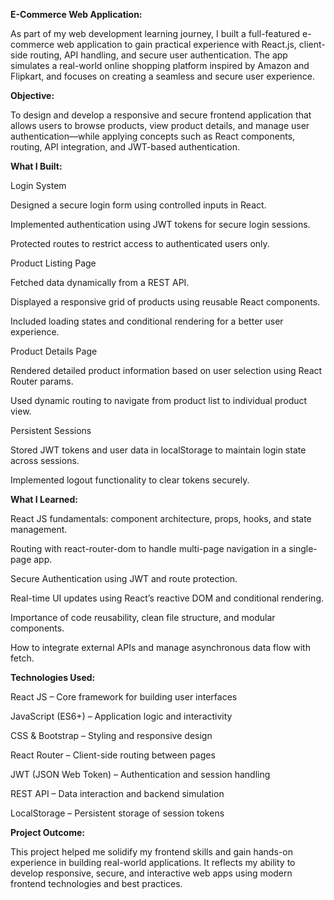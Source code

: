 **E-Commerce Web Application:**

As part of my web development learning journey, I built a full-featured e-commerce web application to gain practical experience with React.js, client-side routing, API handling, and secure user authentication. The app simulates a real-world online shopping platform inspired by Amazon and Flipkart, and focuses on creating a seamless and secure user experience.

**Objective:**

To design and develop a responsive and secure frontend application that allows users to browse products, view product details, and manage user authentication—while applying concepts such as React components, routing, API integration, and JWT-based authentication.

**What I Built:**

Login System

Designed a secure login form using controlled inputs in React.

Implemented authentication using JWT tokens for secure login sessions.

Protected routes to restrict access to authenticated users only.

Product Listing Page

Fetched data dynamically from a REST API.

Displayed a responsive grid of products using reusable React components.

Included loading states and conditional rendering for a better user experience.

Product Details Page

Rendered detailed product information based on user selection using React Router params.

Used dynamic routing to navigate from product list to individual product view.

Persistent Sessions

Stored JWT tokens and user data in localStorage to maintain login state across sessions.

Implemented logout functionality to clear tokens securely.

**What I Learned:**

React JS fundamentals: component architecture, props, hooks, and state management.

Routing with react-router-dom to handle multi-page navigation in a single-page app.

Secure Authentication using JWT and route protection.

Real-time UI updates using React’s reactive DOM and conditional rendering.

Importance of code reusability, clean file structure, and modular components.

How to integrate external APIs and manage asynchronous data flow with fetch.

**Technologies Used:**

React JS – Core framework for building user interfaces

JavaScript (ES6+) – Application logic and interactivity

CSS & Bootstrap – Styling and responsive design

React Router – Client-side routing between pages

JWT (JSON Web Token) – Authentication and session handling

REST API – Data interaction and backend simulation

LocalStorage – Persistent storage of session tokens

**Project Outcome:**

This project helped me solidify my frontend skills and gain hands-on experience in building real-world applications. It reflects my ability to develop responsive, secure, and interactive web apps using modern frontend technologies and best practices.
